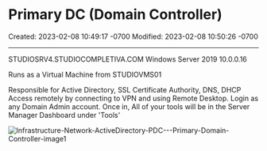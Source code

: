 # Primary DC (Domain Controller)

Created: 2023-02-08 10:49:17 -0700
Modified: 2023-02-08 10:50:26 -0700

---

STUDIOSRV4.STUDIOCOMPLETIVA.COM
Windows Server 2019
10.0.0.16

Runs as a Virtual Machine from STUDIOVMS01

Responsible for Active Directory, SSL Certificate Authority, DNS, DHCP
Access remotely by connecting to VPN and using Remote Desktop. Login as any Domain Admin account.
Once in, All of your tools will be in the Server Manager Dashboard under 'Tools'

![Infrastructure-Network-ActiveDirectory-PDC---Primary-Domain-Controller-image1](999-Archive/StudioCompletiva/attachment/Infrastructure-Network-ActiveDirectory-PDC---Primary-Domain-Controller-image1.png)

